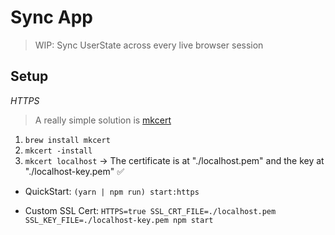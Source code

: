 # Sync App

> WIP: Sync UserState across every live browser session

## Setup

_HTTPS_

> A really simple solution is [mkcert](https://github.com/FiloSottile/mkcert)

1. `brew install mkcert`
2. `mkcert -install`
3. `mkcert localhost` -> The certificate is at "./localhost.pem" and the key at "./localhost-key.pem" ✅

- QuickStart: `(yarn | npm run) start:https`

- Custom SSL Cert: `HTTPS=true SSL_CRT_FILE=./localhost.pem SSL_KEY_FILE=./localhost-key.pem npm start`
